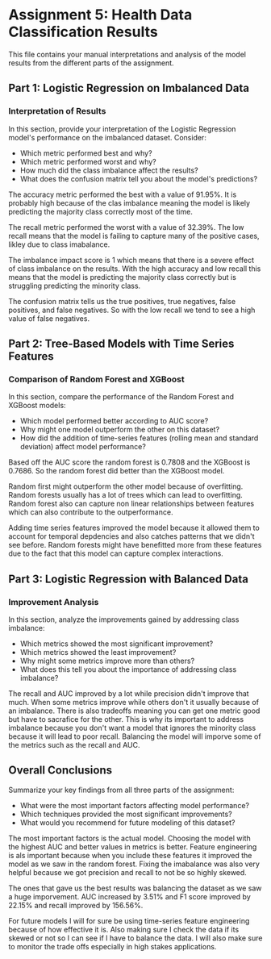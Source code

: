 # Assignment 5: Health Data Classification Results

This file contains your manual interpretations and analysis of the model results from the different parts of the assignment.

## Part 1: Logistic Regression on Imbalanced Data

### Interpretation of Results

In this section, provide your interpretation of the Logistic Regression model's performance on the imbalanced dataset. Consider:

- Which metric performed best and why?
- Which metric performed worst and why?
- How much did the class imbalance affect the results?
- What does the confusion matrix tell you about the model's predictions?

The accuracy metric performed the best with a value of 91.95%. It is probably high because of the clas imbalance meaning the model is likely predicting the majority class correctly most of the time.  

The recall metric performed the worst with a value of 32.39%. The low recall means that the model is failing to capture many of the positive cases, likley due to class imabalance. 

The imbalance impact score is 1 which means that there is a severe effect of class imbalance on the results. With the high accuracy and low recall this means that the model is predicting the majority class correctly but is struggling predicting the minority class. 

The confusion matrix tells us the true positives, true negatives, false positives, and false negatives. So with the low recall we tend to see a high value of false negatives. 

## Part 2: Tree-Based Models with Time Series Features

### Comparison of Random Forest and XGBoost

In this section, compare the performance of the Random Forest and XGBoost models:

- Which model performed better according to AUC score?
- Why might one model outperform the other on this dataset?
- How did the addition of time-series features (rolling mean and standard deviation) affect model performance?

Based off the AUC score the random forest is 0.7808 and the XGBoost is 0.7686. So the random forest did better than the XGBoost model. 

Random first might outperform the other model because of overfitting. Random forests usually has a lot of trees which can lead to overfitting. Random forest also can capture non linear relationships between features which can also contribute to the outperformance. 

Adding time series features improved the model because it allowed them to account for temporal depdencies and also catches patterns that we didn't see before. Random forests might have benefitted more from these features due to the fact that this model can capture complex interactions. 

## Part 3: Logistic Regression with Balanced Data

### Improvement Analysis

In this section, analyze the improvements gained by addressing class imbalance:

- Which metrics showed the most significant improvement?
- Which metrics showed the least improvement?
- Why might some metrics improve more than others?
- What does this tell you about the importance of addressing class imbalance?

The recall and AUC improved by a lot while precision didn't improve that much. When some metrics improve while others don't it usually because of an imbalance. There is also tradeoffs meaning you can get one metric good but have to sacrafice for the other. This is why its important to address imbalance because you don't want a model that ignores the minority class because it will lead to poor recall. Balancing the model will imporve some of the metrics such as the recall and AUC. 

## Overall Conclusions

Summarize your key findings from all three parts of the assignment:

- What were the most important factors affecting model performance?
- Which techniques provided the most significant improvements?
- What would you recommend for future modeling of this dataset?

The most important factors is the actual model. Choosing the model with the highest AUC and better values in metrics is better. Feature engineering is als important because when you include these features it improved the model as we saw in the random forest. Fixing the imabalance was also very helpful because we got precision and recall to not be so highly skewed. 

The ones that gave us the best results was balancing the dataset as we saw a huge imporvement. AUC increased by 3.51% and F1 score improved by 22.15% and recall improved by 156.56%. 

For future models I will for sure be using time-series feature engineering because of how effective it is. Also making sure I check the data if its skewed or not so I can see if I have to balance the data. I will also make sure to monitor the trade offs especially in high stakes applications. 